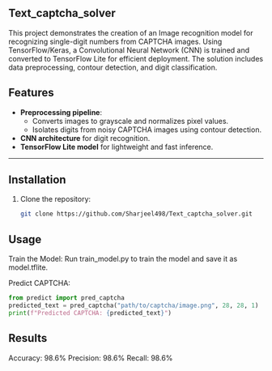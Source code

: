 ## Text_captcha_solver
This project demonstrates the creation of an Image recognition model for recognizing single-digit numbers from CAPTCHA images. Using TensorFlow/Keras, a Convolutional Neural Network (CNN) is trained and converted to TensorFlow Lite for efficient deployment. The solution includes data preprocessing, contour detection, and digit classification.

## Features
- **Preprocessing pipeline**:
  - Converts images to grayscale and normalizes pixel values.
  - Isolates digits from noisy CAPTCHA images using contour detection.
- **CNN architecture** for digit recognition.
- **TensorFlow Lite model** for lightweight and fast inference.

---

## Installation

1. Clone the repository:
   ```bash
   git clone https://github.com/Sharjeel498/Text_captcha_solver.git

## Usage

  Train the Model:
  Run train_model.py to train the model and save it as model.tflite.
  
  Predict CAPTCHA:

  ```python
  from predict import pred_captcha
  predicted_text = pred_captcha("path/to/captcha/image.png", 28, 28, 1)
  print(f"Predicted CAPTCHA: {predicted_text}")
  ```
## Results
  Accuracy: 98.6%
  Precision: 98.6%
  Recall: 98.6%
